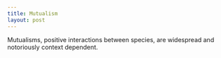 ```yaml
---
title: Mutualism
layout: post
---
```



Mutualisms, positive interactions between species, are widespread and notoriously context dependent.


<span class="image center"><img src="{{ 'assets/images/ants_cholla.jpg' | relative_url }}" alt="" /></span>

